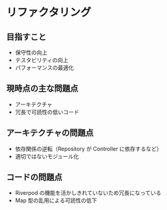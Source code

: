 # リファクタリング

## 目指すこと

- 保守性の向上
- テスタビリティの向上
- パフォーマンスの最適化

## 現時点の主な問題点

- アーキテクチャ
- 冗長で可読性の低いコード

## アーキテクチャの問題点

- 依存関係の逆転（Repository が Controller に依存するなど）
- 適切ではないモジュール化

## コードの問題点

- Riverpod の機能を活かしきれていないため冗長になっている
- Map 型の乱用による可読性の低下
